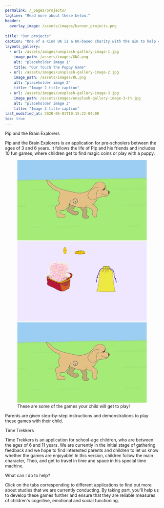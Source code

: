 ```yaml
---
permalink: /_pages/projects/
tagline: "Read more about these below."
header:
  overlay_image: /assets/images/banner_projects.png

title: "Our projects"
caption: "One of a Kind UK is a UK-based charity with the aim to help children and young people to reach their potential. We combine approaches from developmental psychology and neuroscience to identify and foster strengths and talents and develop targeted support for difficulties."
layouts_gallery:
  - url: /assets/images/unsplash-gallery-image-1.jpg
    image_path: /assets/images/GNG.png
    alt: "placeholder image 1"
    title: "Our Touch the Puppy Game"
  - url: /assets/images/unsplash-gallery-image-2.jpg
    image_path: /assets/images/RL.png
    alt: "placeholder image 2"
    title: "Image 2 title caption"
  - url: /assets/images/unsplash-gallery-image-3.jpg
    image_path: /assets/images/unsplash-gallery-image-3-th.jpg
    alt: "placeholder image 3"
    title: "Image 3 title caption"
last_modified_at: 2020-05-01T10:15:22-04:00
toc: true
---
```


Pip and the Brain Explorers

Pip and the Brain Explorers is an application for pre-schoolers between the ages of 3 and 6 years. It follows the life of Pip and his friends and includes 10 fun games, where children get to find magic coins or play with a puppy.

<figure class="third">
	<img src="/assets/images/GNG.png">
	<img src="/assets/images/RL.png">
	<img src="/assets/images/GNG.png">
	<figcaption>These are some of the games your child will get to play!</figcaption>
</figure>

Parents are given step-by-step instructions and demonstrations to play these games with their child. 


Time Trekkers

Time Trekkers is an application for school-age children, who are between the ages of 6 and 11 years. We are currently in the initial stage of gathering feedback and we hope to find interested parents and children to let us know whether the games are enjoyable! In this version, children follow the main character, Theo, and get to travel in time and space in his special time machine.


What can I do to help?

Click on the tabs corresponding to different applications to find out more about studies that we are currently conducting. By taking part, you'll help us to develop these games further and ensure that they are reliable measures of children's cognitive, emotional and social functioning.
